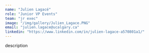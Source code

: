 ```yaml
---
name: "Julien Lagacé"
role: "Junior VP Events"
team: "jr exec"
image: "/img/gallery/Julien_Lagace.PNG"
email: "julien.lagace@ucalgary.ca"
linkedin: "https://www.linkedin.com/in/julien-lagace-a570801a1/"
---
```


description